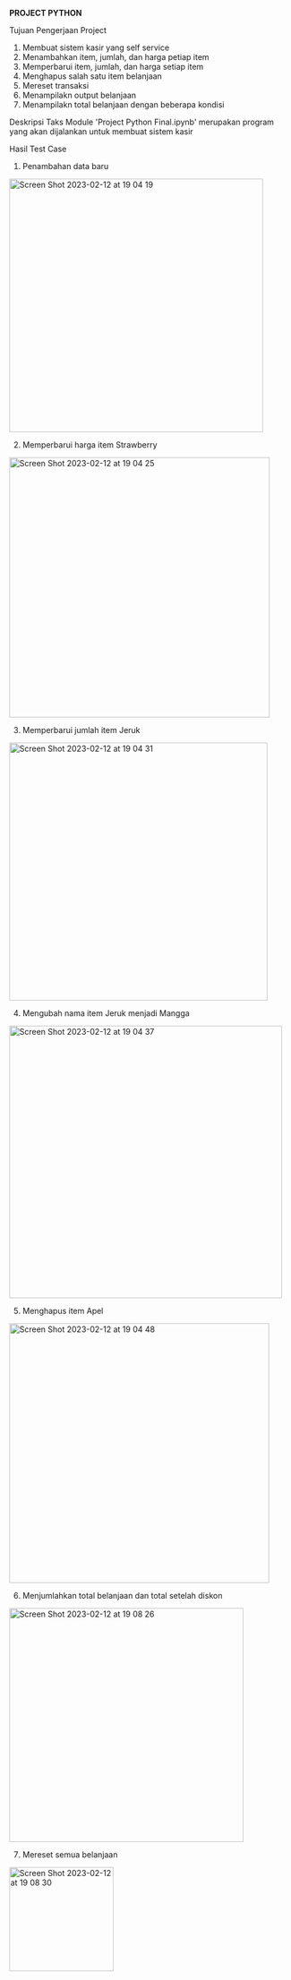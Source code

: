 **PROJECT PYTHON**

Tujuan Pengerjaan Project
1. Membuat sistem kasir yang self service
2. Menambahkan item, jumlah, dan harga petiap item
3. Memperbarui item, jumlah, dan harga setiap item
4. Menghapus salah satu item belanjaan
5. Mereset transaksi
6. Menampilakn output belanjaan
7. Menampilakn total belanjaan dengan beberapa kondisi  

Deskripsi Taks
Module 'Project Python Final.ipynb' merupakan program yang akan dijalankan untuk membuat sistem kasir  

Hasil Test Case
1. Penambahan data baru
<img width="453" alt="Screen Shot 2023-02-12 at 19 04 19" src="https://user-images.githubusercontent.com/119685518/218310539-28c72124-9900-4d91-a05a-224245c145c7.png">

2. Memperbarui harga item Strawberry
<img width="465" alt="Screen Shot 2023-02-12 at 19 04 25" src="https://user-images.githubusercontent.com/119685518/218310579-88ddce3a-79d3-4c76-a870-a30b4c44a580.png">

3. Memperbarui jumlah item Jeruk
<img width="461" alt="Screen Shot 2023-02-12 at 19 04 31" src="https://user-images.githubusercontent.com/119685518/218310626-99837dd2-ffc3-403f-b2a9-f2f8b909c62b.png">

4. Mengubah nama item Jeruk menjadi Mangga
<img width="487" alt="Screen Shot 2023-02-12 at 19 04 37" src="https://user-images.githubusercontent.com/119685518/218310652-38a56011-5535-4697-8e2b-3cf49febc395.png">

5. Menghapus item Apel
<img width="464" alt="Screen Shot 2023-02-12 at 19 04 48" src="https://user-images.githubusercontent.com/119685518/218310694-a8bc3dbe-55f2-48f6-a3f6-71433a5a5bac.png">

6. Menjumlahkan total belanjaan dan total setelah diskon
<img width="418" alt="Screen Shot 2023-02-12 at 19 08 26" src="https://user-images.githubusercontent.com/119685518/218310740-747d3178-2c54-4937-9acd-e17f158476f5.png">

7. Mereset semua belanjaan
<img width="186" alt="Screen Shot 2023-02-12 at 19 08 30" src="https://user-images.githubusercontent.com/119685518/218310762-4ea659ea-0ea8-4c09-9840-9440d580e0d0.png">


